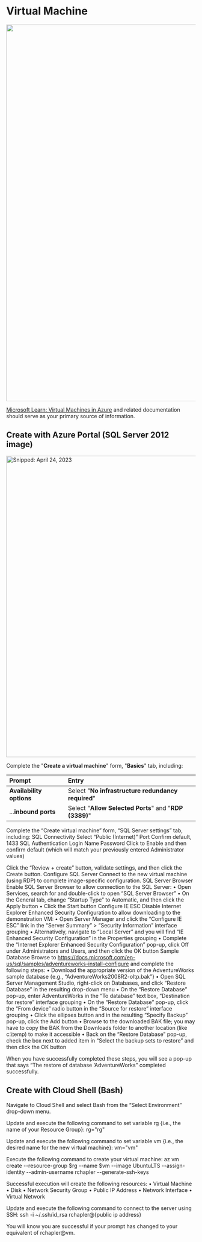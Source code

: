 # Virtual Machine

<img src="https://user-images.githubusercontent.com/44923999/234043896-bdf9af61-4fa4-4c12-abfb-afa3ca9224dd.png" width="1000" />

[Microsoft Learn: Virtual Machines in Azure](https://learn.microsoft.com/en-us/azure/virtual-machines/overview) and related documentation should serve as your primary source of information.

## Create with Azure Portal (SQL Server 2012 image)

<img src="https://user-images.githubusercontent.com/44923999/234047278-739c4423-d5cf-4460-9ac7-d1714661c15c.png" width="800" title="Snipped: April 24, 2023" />

Complete the "**Create a virtual machine**" form, "**Basics**" tab, including:

Prompt | Entry
:----- | :-----
**Availability options** | Select "**No infrastructure redundancy required**"
...**inbound ports** | Select "**Allow Selected Ports**" and "**RDP (3389)**"

Complete the “Create virtual machine” form, “SQL Server settings” tab, including:
SQL Connectivity	Select “Public (Internet)”
Port	Confirm default, 1433
SQL Authentication
Login Name
Password	Click to Enable and then confirm default (which will match your previously entered Administrator values)

Click the “Review + create” button, validate settings, and then click the Create button.
Configure SQL Server
Connect to the new virtual machine (using RDP) to complete image-specific configuration.
SQL Server Browser
Enable SQL Server Browser to allow connection to the SQL Server:
•	Open Services, search for and double-click to open “SQL Server Browser”
•	On the General tab, change “Startup Type” to Automatic, and then click the Apply button
•	Click the Start button
Configure IE ESC
Disable Internet Explorer Enhanced Security Configuration to allow downloading to the demonstration VM:
•	Open Server Manager and click the “Configure IE ESC” link in the “Server Summary” > “Security Information” interface grouping
•	Alternatively, navigate to “Local Server” and you will find “IE Enhanced Security Configuration” in the Properties grouping
•	Complete the “Internet Explorer Enhanced Security Configuration” pop-up, click Off under Administrators and Users, and then click the OK button
Sample Database
Browse to https://docs.microsoft.com/en-us/sql/samples/adventureworks-install-configure and complete the following steps:
•	Download the appropriate version of the AdventureWorks sample database {e.g., “AdventureWorks2008R2-oltp.bak”}
•	Open SQL Server Management Studio, right-click on Databases, and click “Restore Database” in the resulting drop-down menu
•	On the “Restore Database” pop-up, enter AdventureWorks in the “To database” text box, “Destination for restore” interface grouping
•	On the “Restore Database” pop-up, click the “From device” radio button in the “Source for restore” interface grouping
•	Click the ellipses button and in the resulting “Specify Backup” pop-up, click the Add button
•	Browse to the downloaded BAK file; you may have to copy the BAK from the Downloads folder to another location (like c:\temp) to make it accessible
•	Back on the “Restore Database” pop-up, check the box next to added item in “Select the backup sets to restore” and then click the OK button

When you have successfully completed these steps, you will see a pop-up that says “The restore of database ‘AdventureWorks” completed successfully.
 
## Create with Cloud Shell (Bash)
Navigate to Cloud Shell and select Bash from the “Select Environment” drop-down menu.

 

Update and execute the following command to set variable rg {i.e., the name of your Resource Group}:
rg="<UseCase>rg"

Update and execute the following command to set variable vm {i.e., the desired name for the new virtual machine}:
vm="<UseCase>vm"

Execute the following command to create your virtual machine:
az vm create --resource-group $rg --name $vm --image UbuntuLTS --assign-identity --admin-username rchapler --generate-ssh-keys

Successful execution will create the following resources:
•	Virtual Machine
•	Disk
•	Network Security Group
•	Public IP Address
•	Network Interface
•	Virtual Network

Update and execute the following command to connect to the server using SSH:
ssh -i ~/.ssh/id_rsa rchapler@{public ip address}

 

You will know you are successful if your prompt has changed to your equivalent of rchapler@<UseCase>vm.
